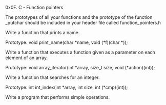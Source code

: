 0x0F. C - Function pointers

The prototypes of all your functions and the prototype of the function _putchar should be included in your header file called function_pointers.h

Write a function that prints a name.

Prototype: void print_name(char *name, void (*f)(char *));

Write a function that executes a function given as a parameter on each element of an array.

Prototype: void array_iterator(int *array, size_t size, void (*action)(int));

Write a function that searches for an integer.

Prototype: int int_index(int *array, int size, int (*cmp)(int));

Write a program that performs simple operations.


